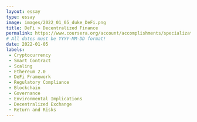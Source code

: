 ```yaml
---
layout: essay
type: essay
image: images/2022_01_05_duke_DeFi.png
title: DeFi > Decentralized Finance
permalink: https://www.coursera.org/account/accomplishments/specialization/KCKFGXPEJXDC
# All dates must be YYYY-MM-DD format!
date: 2022-01-05
labels:
 - Cryptocurrency
 - Smart Contract
 - Scaling
 - Ethereum 2.0
 - DeFi Framework
 - Regulatory Compliance
 - Blockchain
 - Governance
 - Environmental Implications 
 - Decentralized Exchange
 - Return and Risks
---
```


